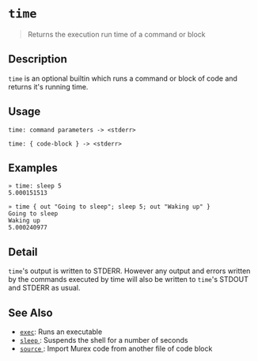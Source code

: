 # `time` 

> Returns the execution run time of a command or block

## Description

`time` is an optional builtin which runs a command or block of code and
returns it's running time.

## Usage

```
time: command parameters -> <stderr>

time: { code-block } -> <stderr>
```

## Examples

```
» time: sleep 5
5.000151513

» time { out "Going to sleep"; sleep 5; out "Waking up" }
Going to sleep
Waking up
5.000240977
```

## Detail

`time`'s output is written to STDERR. However any output and errors written
by the commands executed by time will also be written to `time`'s STDOUT
and STDERR as usual.

## See Also

* [`exec`](../commands/exec.md):
  Runs an executable
* [`sleep` ](../optional/sleep.md):
  Suspends the shell for a number of seconds
* [`source` ](../commands/source.md):
  Import Murex code from another file of code block